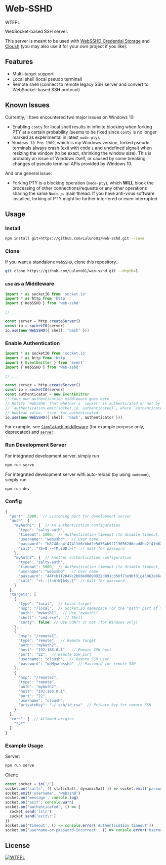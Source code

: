 # Web-SSHD

<a href="http://www.wtfpl.net/">
  <img
    src="http://www.wtfpl.net/wp-content/uploads/2012/12/wtfpl-badge-4.png"
    width="80"
    height="15"
    alt="WTFPL"
  />
</a>

WebSocket-based SSH server.

This server is meant to be used with [WebSSHD Credential Storage](https://github.com/Luluno01/web-sshd-credential-storage) and [Cloush](https://github.com/Luluno01/cloush) (you may also use it for your own project if you like).

## Features

* Multi-target support
* Local shell (local pseudo terminal)
* Remote shell (connect to remote legacy SSH server and convert to WebSocket-based SSH protocol)

## Known Issues

Currently, I have encountered two major issues on Windows 10:

* Enabling `conty` for local shell results in infinite blocking when forking PTY at a certain probability (seems to be fixed since `conty` is no longer marked as experimental in latest `node-pty`).
* `Windows 10 Pro 1909`, which is my Windows version, forked pseudo terminals always crash (exit with code `1` and undefined signal) when resizing the window (to be exact, shrinking the window size). This is probably an issue of Windows itself, or caused by some breaking changes of pseudo terminal APIs provided by Windows 10.

And one general issue:

* Forking PTY is a blocking operation (`node-pty`), which **WILL** block the processing of other connections/requests or any other operations sharing the same `Node.js` main thread. If you have anti-virus software installed, forking of PTY might be further interfered or even interrupted.

## Usage

### Install

```bash
npm install git+https://github.com/Luluno01/web-sshd.git --save
```

### Clone

If you want a standalone `WebSSHD`, clone this repository.

```bash
git clone https://github.com/Luluno01/web-sshd.git --depth=1
```

### `use` as a Middleware

```TypeScript
import * as socketIO from 'socket.io'
import * as http from 'http'
import { WebSSHD } from 'web-sshd'

// ...

const server = http.createServer()
const io = socketIO(server)
io.use(new WebSSHD({ shell: 'bash' }))
```

### Enable Authentication

```TypeScript
import * as socketIO from 'socket.io'
import * as http from 'http'
import { EventEmitter } from 'event'
import { WebSSHD } from 'web-sshd'

// ...

const server = http.createServer()
const io = socketIO(server)
const authenticator = new EventEmitter
// Your own authentication middleware goes here
// Notify `WebSSHD` that whether a `socket` is authenticated or not by
// `authentication.emit(socket.id, authenticated)`, where `authenticated` is a
// boolean value, `true` for authenticated
io.use(new WebSSHD({ shell: 'bash', authenticator }))
```

For example, see [`SimpleAuth` middleware](./src/SimpleAuth.ts) (for example purpose only, deprecated) and [`server`](./src/server.ts).

### Run Development Server

For integrated development server, simply run

```bash
npm run serve
```

For integrated development server with auto-reload (by using `nodemon`), simply run

```bash
npm run dev
```

### Config

```JavaScript
{
  "port": 3000,  // Listening port for development server
  "auth": {
    "myAuth1": {  // An authentication configuration
      "type": "salty-auth",
      "timeout": 5000,  // Authentication timeout (to disable timeout, remove this or set to `undefined`)
      "username": "websshd",  // User name
      "password": "b8240ca4f47411d6cbbd2e5d364b92713656200cad8ba2f4fb6243b9ca08e1100932cef95d4596cb62aca51aa99b1aed19064910b6dae960207f4593cb9450db"  // Password
      "salt": "7S=Q`-~TM,iUD.>]"  // Salt for password
    },
    "myAuth2": {  // Another authentication configuration
      "type": "salty-auth",
      "timeout": 5000,  // Authentication timeout (to disable timeout, remove this or set to `undefined`)
      "username": "websshd",  // User name
      "password": "44fcb1f2049c2b80400890922d891c356f73e9bf01c43063e86c4a8f037273796b0f50fe9b16b1776fb24e5eddfd59d08a81cfae7b5e64b035d8823ffab8829e"  // Password
      "salt": "rt.-|(=6)W}64y,{"  // Salt for password
    }
  },
  "targets": [
    {
      "type": "local",  // Local target
      "nsp": "/local",  // Socket.IO namespace (or the "path" part of the URL)
      "auth": "myAuth1",  // Use "myAuth1"
      "shell": "cmd.exe",  // Shell
      "conty": false  // Use CONTY or not (for Windows only)
    },
    {
      "nsp": "/remote1",
      "type": "remote",  // Remote target
      "auth": "myAuth2",
      "host": "192.168.0.1",  // Remote SSH host
      "port": "22",  // Remote SSH port
      "username": "cloush",  // Remote SSH user
      "password": "ohMywebsshd"  // Password for remote SSH
    },
    {
      "nsp": "/remote2",
      "type": "remote",
      "auth": "myAuth2",
      "host": "192.168.0.1",
      "port": "22",
      "username": "cloush",
      "privateKey": "~/.ssh/id_rsa"  // Private key for remote SSH
    }
  ],
  "cors": [  // Allowed origins
    "*:*"
  ]
}
```

### Example Usage

Server:

```bash
npm run serve
```

Client:

```TypeScript
const socket = io('/')
socket.on('salts', ([ staticSalt, dynamicSalt ]) => socket.emit('password', sha512(dynamicSalt + sha512(staticSalt + 'ohMywebsshd'))))
socket.emit('username', 'websshd')
socket.on('message', console.log)
socket.on('exit', console.warn)
socket.on('authenticated', () => {
  socket.send('ls\r')
  socket.send('exit\r')
})
socket.on('timeout', () => console.error('Authentication timeout'))
socket.on('username-or-password-incorrect', () => console.error('Username or password incorrect'))
```

## License

<a href="http://www.wtfpl.net/" target="_blank"><img src="http://www.wtfpl.net/wp-content/uploads/2012/12/wtfpl.svg" alt="WTFPL"/></a>
